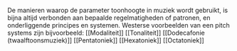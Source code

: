 De manieren waarop de parameter toonhoogte in muziek wordt gebruikt, is bijna altijd verbonden aan bepaalde regelmatigheden of patronen, en onderliggende principes en systemen. 
Westerse voorbeelden van een pitch systems zijn bijvoorbeeld:
[[Modaliteit]]
[[Tonaliteit]]
[[Dodecafonie (twaalftoonsmuziek)]]
[[Pentatoniek]]
[[Hexatoniek]]
[[Octatoniek]]
